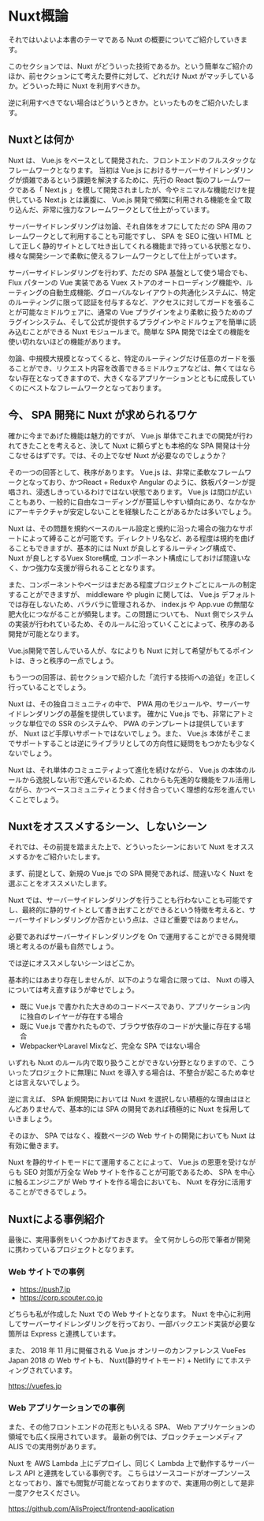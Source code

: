 # Nuxt概論

それではいよいよ本書のテーマである Nuxt の概要についてご紹介していきます。

このセクションでは、Nuxt がどういった技術であるか。という簡単なご紹介のほか、前セクションにて考えた要件に対して、どれだけ Nuxt がマッチしているか。どういった時に Nuxt を利用すべきか。

逆に利用すべきでない場合はどういうときか。といったものをご紹介いたします。

## Nuxtとは何か

Nuxt は、 Vue.js をベースとして開発された、フロントエンドのフルスタックなフレームワークとなります。
当初は Vue.js におけるサーバーサイドレンダリングが煩雑であるという課題を解決するために、先行の React 製のフレームワークである「 Next.js 」を模して開発されましたが、今やミニマルな機能だけを提供している Next.js とは裏腹に、 Vue.js 開発で頻繁に利用される機能を全て取り込んだ、非常に強力なフレームワークとして仕上がっています。

サーバーサイドレンダリングは勿論、それ自体をオフにしてただの SPA 用のフレームワークとして利用することも可能ですし、 SPA を SEO に強い HTML として正しく静的サイトとして吐き出してくれる機能まで持っている状態となり、様々な開発シーンで柔軟に使えるフレームワークとして仕上がっています。

サーバーサイドレンダリングを行わず、ただの SPA 基盤として使う場合でも、 Flux パターンの Vue 実装である Vuex ストアのオートローディング機能や、ルーティングの自動生成機能、グローバルなレイアウトの共通化システムに、特定のルーティングに限って認証を付与するなど、アクセスに対してガードを張ることが可能なミドルウェアに、通常の Vue プラグインをより柔軟に扱うためのプラグインシステム、そして公式が提供するプラグインやミドルウェアを簡単に読み込むことができる Nuxt モジュールまで。簡単な SPA 開発では全ての機能を使い切れないほどの機能があります。

勿論、中規模大規模となってくると、特定のルーティングだけ任意のガードを張ることができ、リクエスト内容を改善できるミドルウェアなどは、無くてはならない存在となってきますので、大きくなるアプリケーションとともに成長していくのにベストなフレームワークとなっております。

## 今、 SPA 開発に Nuxt が求められるワケ

確かに今まであげた機能は魅力的ですが、 Vue.js 単体でこれまでの開発が行われてきたことを考えると、決して Nuxt に頼らずとも本格的な SPA 開発は十分こなせるはずです。では、その上でなぜ Nuxt が必要なのでしょうか？

その一つの回答として、秩序があります。 Vue.js は、非常に柔軟なフレームワークとなっており、かつReact + Reduxや Angular のように、鉄板パターンが提唱され、浸透しきっているわけではない状態であります。 Vue.js は間口が広いこともあり、一般的に自由なコーディングが蔓延しやすい傾向にあり、なかなかにアーキテクチャが安定しないことを経験したことがあるかたは多いでしょう。

Nuxt は、その問題を規約ベースのルール設定と規約に沿った場合の強力なサポートによって縛ることが可能です。ディレクトリ名など、ある程度は規約を曲げることもできますが、基本的には Nuxt が良しとするルーティング構成で、 Nuxt が良しとするVuex Store構成, コンポーネント構成にしておけば間違いなく、かつ強力な支援が得られることとなります。

また、コンポーネントやページはまだある程度プロジェクトごとにルールの制定することができますが、 middleware や plugin に関しては、 Vue.js デフォルトでは存在しないため、バラバラに管理されるか、 index.js や App.vue の無闇な肥大化につながることが頻発します。この問題についても、 Nuxt 側でシステムの実装が行われているため、そのルールに沿っていくことによって、秩序のある開発が可能となります。

Vue.js開発で苦しんでいる人が、なによりも Nuxt に対して希望がもてるポイントは、きっと秩序の一点でしょう。

もう一つの回答は、前セクションで紹介した「流行する技術への追従」を正しく行っていることでしょう。

Nuxt は、その独自コミュニティの中で、 PWA 用のモジュールや、サーバーサイドレンダリングの基盤を提供しています。
確かに Vue.js でも、非常にアトミックな単位での SSR のシステムや、 PWA のテンプレートは提供していますが、 Nuxt ほど手厚いサポートではないでしょう。また、 Vue.js 本体がそこまでサポートすることは逆にライブラリとしての方向性に疑問をもつかたも少なくないでしょう。

Nuxt は、それ単体のコミュニティよって進化を続けながら、 Vue.js の本体のルールから逸脱しない形で進んでいるため、これからも先進的な機能をフル活用しながら、かつベースコミュニティとうまく付き合っていく理想的な形を進んでいくことでしょう。

## Nuxtをオススメするシーン、しないシーン

それでは、その前提を踏まえた上で、どういったシーンにおいて Nuxt をオススメするかをご紹介いたします。

まず、前提として、新規の Vue.js での SPA 開発であれば、間違いなく Nuxt を選ぶことをオススメいたします。

Nuxt では、サーバーサイドレンダリングを行うことも行わないことも可能ですし、最終的に静的サイトとして書き出すことができるという特徴を考えると、サーバーサイドレンダリングか否かという点は、さほど重要ではありません。

必要であればサーバーサイドレンダリングを On で運用することができる開発環境と考えるのが最も自然でしょう。

では逆にオススメしないシーンはどこか。

基本的にはあまり存在しませんが、以下のような場合に限っては、 Nuxt の導入については考え直すほうが幸せでしょう。

- 既に Vue.js で書かれた大きめのコードベースであり、アプリケーション内に独自のレイヤーが存在する場合
- 既に Vue.js で書かれたもので、ブラウザ依存のコードが大量に存在する場合
- WebpackerやLaravel Mixなど、完全な SPA ではない場合

いずれも Nuxt のルール内で取り扱うことができない分野となりますので、こういったプロジェクトに無理に Nuxt を導入する場合は、不整合が起こるため幸せとは言えないでしょう。

逆に言えば、 SPA 新規開発においては Nuxt を選択しない積極的な理由はほとんどありませんで、基本的には SPA の開発であれば積極的に Nuxt を採用していきましょう。

そのほか、 SPA ではなく、複数ページの Web サイトの開発においても Nuxt は有効に働きます。

Nuxt を静的サイトモードにて運用することによって、 Vue.js の恩恵を受けながらも SEO 対策が万全な Web サイトを作ることが可能であるため、 SPA を中心に触るエンジニアが Web サイトを作る場合においても、 Nuxt を存分に活用することができるでしょう。

## Nuxtによる事例紹介

最後に、実用事例をいくつかあげておきます。
全て何かしらの形で筆者が開発に携わっているプロジェクトとなります。

### Web サイトでの事例

- https://push7.jp
- https://corp.scouter.co.jp

 どちらも私が作成した Nuxt での Web サイトとなります。
 Nuxt を中心に利用してサーバーサイドレンダリングを行っており、一部バックエンド実装が必要な箇所は Express と連携しています。

また、 2018 年 11 月に開催される Vue.js オンリーのカンファレンス VueFes Japan 2018 の Web サイトも、 Nuxt(静的サイトモード) + Netlify にてホスティングされています。

https://vuefes.jp

### Web アプリケーションでの事例

また、その他フロントエンドの花形ともいえる SPA、 Web アプリケーションの領域でも広く採用されています。
最新の例では、ブロックチェーンメディア ALIS での実用例があります。

Nuxt を AWS Lambda 上にデプロイし、同じく Lambda 上で動作するサーバーレス API と連携をしている事例です。
こちらはソースコードがオープンソースとなっており、誰でも閲覧が可能となっておりますので、実運用の例として是非一度アクセスください。

https://github.com/AlisProject/frontend-application
